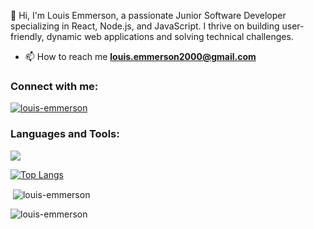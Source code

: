 👋 Hi, I'm Louis Emmerson, a passionate Junior Software Developer specializing in React, Node.js, and JavaScript. I thrive on building user-friendly, dynamic web applications and solving technical challenges.


-  📫 How to reach me **louis.emmerson2000@gmail.com**



<h3 align="left">Connect with me:</h3>
<p align="left">
<a href="https://linkedin.com/in/louis-emmerson" target="blank"><img align="center" src="https://skillicons.dev/icons?i=linkedin" alt="louis-emmerson"  /></a>
</p>

<h3 align="left">Languages and Tools:</h3>
<p>
  <a href="https://skillicons.dev">
    <img src="https://skillicons.dev/icons?i=js,react,jest,css,express,git,html,nodejs,postgres,supabase" />
  </a>
</p>

[![Top Langs](https://github-readme-stats.vercel.app/api/top-langs/?username=louis-emmerson&layout=donut)](https://github.com/anuraghazra/github-readme-stats)
<p>&nbsp;<img align="center" src="https://github-readme-stats.vercel.app/api?username=louis-emmerson&show_icons=true&locale=en" alt="louis-emmerson" /></p>

<p><img align="center" src="https://github-readme-streak-stats.herokuapp.com/?user=louis-emmerson&" alt="louis-emmerson" /></p>
